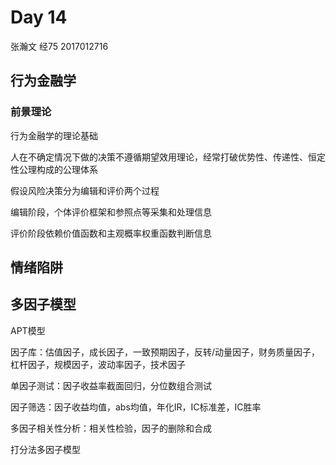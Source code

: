 # Day 14

张瀚文 经75 2017012716

## 行为金融学

### 前景理论

行为金融学的理论基础

人在不确定情况下做的决策不遵循期望效用理论，经常打破优势性、传递性、恒定性公理构成的公理体系

假设风险决策分为编辑和评价两个过程

编辑阶段，个体评价框架和参照点等采集和处理信息

评价阶段依赖价值函数和主观概率权重函数判断信息

## 情绪陷阱

## 多因子模型

APT模型

因子库：估值因子，成长因子，一致预期因子，反转/动量因子，财务质量因子，杠杆因子，规模因子，波动率因子，技术因子

单因子测试：因子收益率截面回归，分位数组合测试

因子筛选：因子收益均值，abs均值，年化IR，IC标准差，IC胜率

多因子相关性分析：相关性检验，因子的删除和合成

打分法多因子模型